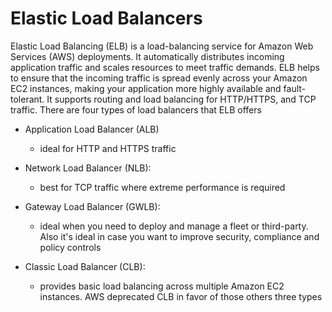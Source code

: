 # Elastic Load Balancers

Elastic Load Balancing (ELB) is a load-balancing service for Amazon Web Services (AWS) deployments. It automatically distributes incoming application traffic and scales resources to meet traffic demands. ELB helps to ensure that the incoming traffic is spread evenly across your Amazon EC2 instances, making your application more highly available and fault-tolerant. It supports routing and load balancing for HTTP/HTTPS, and TCP traffic. There are four types of load balancers that ELB offers 

- Application Load Balancer (ALB)
  - ideal for HTTP and HTTPS traffic
  
- Network Load Balancer (NLB):
  - best for TCP traffic where extreme performance is required
  
- Gateway Load Balancer (GWLB):
  - ideal when you need to deploy and manage a fleet or third-party. Also it's ideal in case you want to improve security, compliance and policy controls

- Classic Load Balancer (CLB):
  - provides basic load balancing across multiple Amazon EC2 instances. AWS deprecated CLB in favor of those others three types
